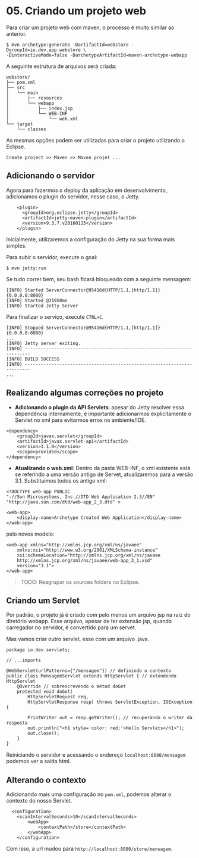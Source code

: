 # 05. Criando um projeto web

Para criar um projeto web com maven, o processo é muito similar ao anterior.

```
$ mvn archetype:generate -DartifactId=webstore -DgroupId=io.dev.app.webstore \
-DinteractiveMode=false -DarchetypeArtifactId=maven-archetype-webapp
```

A seguinte estrutura de arquivos será criada:

```
webstore/
├── pom.xml
├── src
│   └── main
│       ├── resources
│       └── webapp
│           ├── index.jsp
│           └── WEB-INF
│               └── web.xml
└── target
    └── classes
```

As mesmas opções podem ser utilizadas para criar o projeto utilizando o Eclipse.

```
Create project >> Maven >> Maven projet ...
```

## Adicionando o servidor

Agora para fazermos o deploy da aplicação em desenvolvimento, adicionamos o plugin do servidor, nesse caso, o Jetty.

```
    <plugin>
      <groupId>org.eclipse.jetty</groupId>
      <artifactId>jetty-maven-plugin</artifactId>
      <version>9.3.7.v20160115</version>
    </plugin>
```

Inicialmente, utilizaremos a configuração do Jetty na sua forma mais simples.

Para subir o servidor, execute o goal:

```
$ mvn jetty:run
```

Se tudo correr bem, seu bash ficará bloqueado com a seguinte mensagem:

```
[INFO] Started ServerConnector@95416d{HTTP/1.1,[http/1.1]}{0.0.0.0:8080}
[INFO] Started @31950ms
[INFO] Started Jetty Server
```

Para finalizar o serviço, execute `CTRL+C`.

```
[INFO] Stopped ServerConnector@95416d{HTTP/1.1,[http/1.1]}{0.0.0.0:8080}
...
[INFO] Jetty server exiting.
[INFO] ------------------------------------------------------------------------
[INFO] BUILD SUCCESS
[INFO] ------------------------------------------------------------------------
...
```

## Realizando algumas correções no projeto

- **Adicionando o plugin da API Servlets**: apesar do Jetty resolver essa dependência internamente, é importante adicionarmos explicitamente o Servlet no xml para evitarmos erros no ambiente/IDE.

```
<dependency>
    <groupId>javax.servlet</groupId>
    <artifactId>javax.servlet-api</artifactId>
    <version>3.1.0</version>
    <scope>provided</scope>
</dependency>
```

- **Atualizando o web.xml**: Dentro da pasta WEB-INF, o xml existente está se referindo a uma versão antigo de Servet, atualizaremos para a versão 3.1. Substituimos todos os antigo xml:

```
<!DOCTYPE web-app PUBLIC
"-//Sun Microsystems, Inc.//DTD Web Application 2.3//EN"
"http://java.sun.com/dtd/web-app_2_3.dtd" >

<web-app>
    <display-name>Archetype Created Web Application</display-name>
</web-app>
```

pelo novos modelo:

```
<web-app xmlns="http://xmlns.jcp.org/xml/ns/javaee"
    xmlns:xsi="http://www.w3.org/2001/XMLSchema-instance"
    xsi:schemaLocation="http://xmlns.jcp.org/xml/ns/javaee 
    http://xmlns.jcp.org/xml/ns/javaee/web-app_3_1.xsd"
    version="3.1">
</web-app>
```

> TODO: Reagrupar os sources folders no Eclipse.

## Criando um Servlet

Por padrão, o projeto já é criado com pelo menos um arquivo jsp na raiz do diretório webapp. Esse arquivo, apesar de ter extensão jsp, quando carregador no servidor, é convertido para um servet.

Mas vamos criar outro servlet, esse com um arquivo .java.

```
package io.dev.servlets;

// ...imports 

@WebServlet(urlPatterns={"/mensagem"}) // definindo o contexto
public class MensagemServlet extends HttpServlet { // extendendo HttpServlet
    @Override // sobrescrevendo o métod doGet
    protected void doGet(
        HttpServletRequest req,
        HttpServletResponse resp) throws ServletException, IOException {

        PrintWriter out = resp.getWriter(); // recuperando o writer da resposta
        out.println("<h1 style='color: red;'>Hello Servlets</h1>");
        out.close();
    }    
}
```

Reiniciando o servidor e acessando o endereço `localhost:8080/mensagem` podemos ver a saída html.

## Alterando o contexto

Adicionando mais uma configuração no `pom.xml`, podemos alterar o contexto do nosso Servlet.

```
  <configuration>
    <scanIntervalSeconds>10</scanIntervalSeconds>
        <webApp>
            <contextPath>/store</contextPath>
        </webApp>
    </configuration>
```

Com isso, a url mudou para `http://localhost:8080/store/mensagem`.
